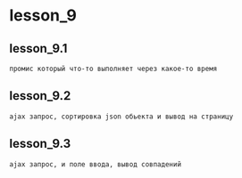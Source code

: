 # lesson_9

## lesson_9.1
    промис который что-то выполняет через какое-то время

## lesson_9.2
    ajax запрос, сортировка json обьекта и вывод на страницу

## lesson_9.3
    ajax запрос, и поле ввода, вывод совпадений